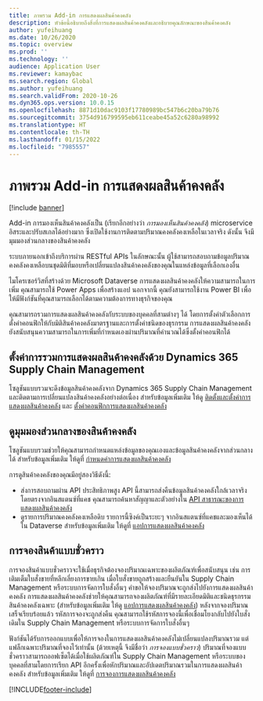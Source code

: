 ```yaml
---
title: ภาพรวม Add-in การแสดงผลสินค้าคงคลัง
description: หัวข้อนี้อธิบายถึงสิ่งที่การแสดงผลสินค้าคงคลังและอธิบายคุณลักษณะของสินค้าคงคลัง
author: yufeihuang
ms.date: 10/26/2020
ms.topic: overview
ms.prod: ''
ms.technology: ''
audience: Application User
ms.reviewer: kamaybac
ms.search.region: Global
ms.author: yufeihuang
ms.search.validFrom: 2020-10-26
ms.dyn365.ops.version: 10.0.15
ms.openlocfilehash: 8871d10dac9103f17780989bc547b6c20ba79b76
ms.sourcegitcommit: 3754d916799595eb611ceabe45a52c6280a98992
ms.translationtype: HT
ms.contentlocale: th-TH
ms.lasthandoff: 01/15/2022
ms.locfileid: "7985557"
---
```

# <a name="inventory-visibility-add-in-overview"></a>ภาพรวม Add-in การแสดงผลสินค้าคงคลัง

[!include [banner](../includes/banner.md)]

Add-in การมองเห็นสินค้าคงคลังเป็น (เรียกอีกอย่างว่า *การมองเห็นสินค้าคงคลัง*) microservice อิสระและปรับสเกลได้อย่างมาก ซึ่งเปิดใช้งานการติดตามปริมาณคงคลังคงเหลือในเวลาจริง ดังนั้น จึงมีมุมมองส่วนกลางของสินค้าคงคลัง

ระบบภายนอกเข้าถึงบริการผ่าน RESTful APIs ในลักษณะนั้น ผู้ใช้สามารถสอบถามข้อมูลปริมาณคงคลังคงเหลือบนชุดมิติที่มอบหรือเปลี่ยนแปลงสินค้าคงคลังของคุณในแหล่งข้อมูลที่เลือกเองอื่น

ไมโครเซอร์วิสที่สร้างด้วย Microsoft Dataverse การแสดงผลสินค้าคงคลังให้ความสามารถในการเพิ่ม คุณสามารถใช้ Power Apps เพื่อสร้างแอป นอกจากนี้ คุณยังสามารถใช้งาน Power BI เพื่อให้มีฟังก์ชันที่คุณสามารถเลือกได้ตามความต้องการทางธุรกิจของคุณ

คุณสามารถรวมการแสดงผลสินค้าคงคลังกับระบบของบุคคลที่สามต่างๆ ได้ โดยการตั้งค่าตัวเลือกการตั้งค่าคอนฟิกให้กับมิติสินค้าคงคลังมาตรฐานและการตั้งค่าชนิดของธุรกรรม การแสดงผลสินค้าคงคลังยังสนับสนุนความสามารถในการเพิ่มที่กําหนดเองผ่านปริมาณที่คํานวณได้ซึ่งตั้งค่าคอนฟิกได้

## <a name="inventory-visibility-integration-with-dynamics-365-supply-chain-management"></a>ตั้งค่าการรวมการแสดงผลสินค้าคงคลังด้วย Dynamics 365 Supply Chain Management

โซลูชันแบบรวมจะดึงข้อมูลสินค้าคงคลังจาก Dynamics 365 Supply Chain Management และติดตามการเปลี่ยนแปลงสินค้าคงคลังอย่างต่อเนื่อง สำหรับข้อมูลเพิ่มเติม ให้ดู [ติดตั้งและตั้งค่าการแสดงผลสินค้าคงคลัง](inventory-visibility-setup.md) และ [ตั้งค่าคอนฟิกการแสดงผลสินค้าคงคลัง](inventory-visibility-configuration.md)

## <a name="get-a-global-view-of-inventory"></a>ดูมุมมองส่วนกลางของสินค้าคงคลัง

โซลูชันแบบรวมช่วยให้คุณสามารถกําหนดแหล่งข้อมูลของคุณเองและข้อมูลสินค้าคงคลังจากส่วนกลางได้ สำหรับข้อมูลเพิ่มเติม ให้ดูที่ [กำหนดค่าการแสดงผลสินค้าคงคลัง](inventory-visibility-configuration.md)

การดูสินค้าคงคลังของคุณมีอยู่สองวิธีดังนี้:

- ส่งการสอบถามผ่าน API ประสิทธิภาพสูง API นี้สามารถส่งคืนข้อมูลสินค้าคงคลังใกล้เวลาจริงโดยตรงจากอินสแตนซ์ที่แคช คุณสามารถค้นหาสัญญาและตัวอย่างใน [API สาธารณะของการแสดงผลสินค้าคงคลัง](inventory-visibility-api.md)
- ดูรายการปริมาณคงคลังคงเหลือดิบ รายการนี้ซิงค์เป็นระยะๆ จากอินสแตนซ์ที่แคชและมองเห็นได้ใน Dataverse สำหรับข้อมูลเพิ่มเติม ให้ดูที่ [แอปการแสดงผลสินค้าคงคลัง](inventory-visibility-power-platform.md)

## <a name="soft-reservations"></a>การจองสินค้าแบบชั่วคราว

การจองสินค้าแบบชั่วคราวจะใช้เมื่อธุรกิจต้องจองปริมาณเฉพาะของผลิตภัณฑ์เพื่อสนับสนุน เช่น การเติมเต็มใบสั่งขายที่หลีกเลี่ยงการขายเกิน เมื่อใบสั่งขายถูกสร้างและยืนยันใน Supply Chain Management หรือระบบการจัดการใบสั่งอื่นๆ คำขอให้จองปริมาณจะถูกส่งไปยังการแสดงผลสินค้าคงคลัง การแสดงผลสินค้าคงคลังช่วยให้คุณสามารถจองผลิตภัณฑ์ที่มีรายละเอียดมิติและชนิดธุรกรรมสินค้าคงคลังเฉพาะ (สำหรับข้อมูลเพิ่มเติม ให้ดู [แอปการแสดงผลสินค้าคงคลัง](inventory-visibility-power-platform.md)) หลังจากจองปริมาณเสร็จเรียบร้อยแล้ว รหัสการจองจะถูกส่งคืน คุณสามารถใช้รหัสการจองนี้เพื่อเชื่อมโยงกลับไปยังใบสั่งเดิมใน Supply Chain Management หรือระบบการจัดการใบสั่งอื่นๆ

ฟังก์ชันได้รับการออกแบบเพื่อให้การจองในการแสดงผลสินค้าคงคลังไม่เปลี่ยนแปลงปริมาณรวม แต่แฟล็กเฉพาะปริมาณที่จองไว้เท่านั้น (ด้วยเหตุนี้ จึงมีชื่อว่า *การจองแบบชั่วคราว*) ปริมาณที่จองแบบชั่วคราวสามารถออฟเซ็ตได้เมื่อใช้ผลิตภัณฑ์ใน Supply Chain Management หรือระบบของบุคคลที่สามโดยการเรียก API อีกครั้งเพื่อหักปริมาณและอัปเดตปริมาณรวมในการแสดงผลสินค้าคงคลัง สำหรับข้อมูลเพิ่มเติม ให้ดูที่ [การจองการแสดงผลสินค้าคงคลัง](inventory-visibility-reservations.md)

[!INCLUDE[footer-include](../../includes/footer-banner.md)]
